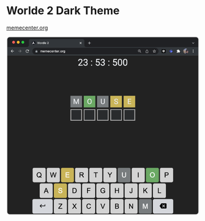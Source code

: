 # Worlde 2 Dark Theme

[memecenter.org](https://www.memecenter.org/)

![Alt text](examples/example.png?raw=true 'Title')
